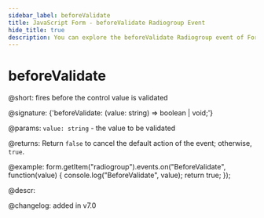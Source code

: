 ```yaml
---
sidebar_label: beforeValidate
title: JavaScript Form - beforeValidate Radiogroup Event 
hide_title: true
description: You can explore the beforeValidate Radiogroup event of Form in the documentation of the DHTMLX JavaScript UI library. Browse developer guides and API reference, try out code examples and live demos, and download a free 30-day evaluation version of DHTMLX Suite 7.
---
```

 
# beforeValidate

@short: fires before the control value is validated

@signature: {'beforeValidate: (value: string) => boolean | void;'}

@params:
`value: string` - the value to be validated

@returns:
Return `false` to cancel the default action of the event; otherwise, `true`.

@example:
form.getItem("radiogroup").events.on("BeforeValidate", function(value) {
    console.log("BeforeValidate", value);
    return true;
});

@descr:

@changelog: added in v7.0
